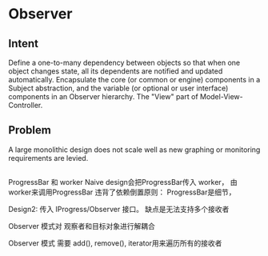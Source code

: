 # Observer

## Intent
Define a one-to-many dependency between objects so that when one object changes state, all its dependents are notified and updated automatically.
Encapsulate the core (or common or engine) components in a Subject abstraction, and the variable (or optional or user interface) components in an Observer hierarchy.
The "View" part of Model-View-Controller.

## Problem
A large monolithic design does not scale well as new graphing or monitoring requirements are levied.


##
ProgressBar 和 worker
Naive design会把ProgressBar传入 worker， 由 worker来调用ProgressBar
违背了依赖倒置原则： ProgressBar是细节，

Design2: 传入 IProgress/Observer 接口。 缺点是无法支持多个接收者

Observer 模式对 观察者和目标对象进行解耦合

Observer 模式 需要 add(), remove(), iterator用来遍历所有的接收者


